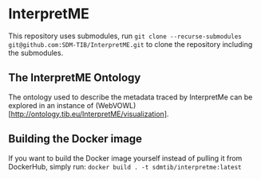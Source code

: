 # InterpretME

This repository uses submodules, run `git clone --recurse-submodules git@github.com:SDM-TIB/InterpretME.git` to clone the repository including the submodules.

## The InterpretME Ontology
The ontology used to describe the metadata traced by InterpretMe can be explored in an instance of (WebVOWL)[http://ontology.tib.eu/InterpretME/visualization].

## Building the Docker image
If you want to build the Docker image yourself instead of pulling it from DockerHub, simply run: `docker build . -t sdmtib/interpretme:latest`

